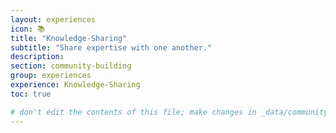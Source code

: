 ```yaml
---
layout: experiences
icon: 📚
title: "Knowledge-Sharing"
subtitle: "Share expertise with one another."
description:
section: community-building
group: experiences
experience: Knowledge-Sharing
toc: true

# don't edit the contents of this file; make changes in _data/community-building-experiences.yml
---
```

